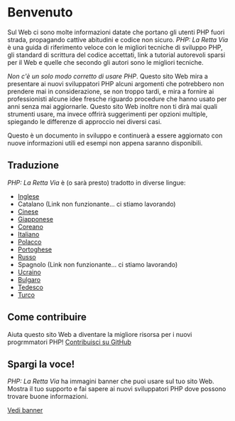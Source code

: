 # Benvenuto

Sul Web ci sono molte informazioni datate che portano gli utenti PHP fuori strada, propagando cattive abitudini e
codice non sicuro. _PHP: La Retta Via_ è una guida di riferimento veloce con le migliori tecniche di sviluppo PHP,
gli standard di scrittura del codice accettati, link a tutorial autorevoli sparsi per il Web e quelle che secondo
gli autori sono le migliori tecniche.

_Non c'è un solo modo corretto di usare PHP_. Questo sito Web mira a presentare ai nuovi sviluppatori PHP alcuni
argomenti che potrebbero non prendere mai in considerazione, se non troppo tardi, e mira a fornire ai professionisti
alcune idee fresche riguardo procedure che hanno usato per anni senza mai aggiornarle. Questo sito Web inoltre
non ti dirà mai quali strumenti usare, ma invece offrirà suggerimenti per opzioni multiple, spiegando le differenze
di approccio nei diversi casi.

Questo è un documento in sviluppo e continuerà a essere aggiornato con nuove informazioni utili ed esempi non appena
saranno disponibili.

## Traduzione

_PHP: La Retta Via_ è (o sarà presto) tradotto in diverse lingue:

* [Inglese](http://www.phptherightway.com)
* Catalano (Link non funzionante... ci stiamo lavorando)
* [Cinese](http://wulijun.github.com/php-the-right-way)
* [Giapponese](http://ja.phptherightway.com)
* [Coreano](http://wafe.github.io/php-the-right-way/)
* [Italiano](http://alessandro1997.github.io/php-the-right-way/)
* [Polacco](http://pl.phptherightway.com/)
* [Portoghese](http://br.phptherightway.com/)
* [Russo](http://getjump.github.io/ru-php-the-right-way)
* Spagnolo (Link non funzionante... ci stiamo lavorando)
* [Ucraino](http://iflista.github.com/php-the-right-way/)
* [Bulgaro](http://bg.phptherightway.com/)
* [Tedesco](http://rwetzlmayr.github.io/php-the-right-way/)
* [Turco](http://hkulekci.github.io/php-the-right-way/)

## Come contribuire

Aiuta questo sito Web a diventare la migliore risorsa per i nuovi progrmmatori PHP! [Contribuisci su GitHub][1]

## Spargi la voce!

_PHP: La Retta Via_ ha immagini banner che puoi usare sul tuo sito Web. Mostra il tuo supporto e fai sapere ai nuovi
sviluppatori PHP dove possono trovare buone informazioni.

[Vedi banner][2]

[1]: https://github.com/codeguy/php-the-right-way/tree/gh-pages
[2]: /banners.html
